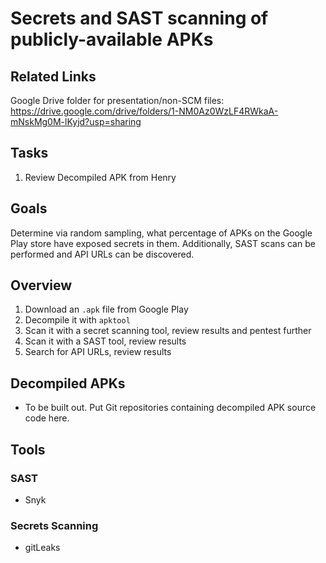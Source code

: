 # Secrets and SAST scanning of publicly-available APKs

## Related Links

Google Drive folder for presentation/non-SCM files: https://drive.google.com/drive/folders/1-NM0Az0WzLF4RWkaA-mNskMg0M-lKyjd?usp=sharing

## Tasks

1. Review Decompiled APK from Henry

## Goals

Determine via random sampling, what percentage of APKs on the Google Play store have exposed secrets in them. Additionally, SAST scans can be performed and API URLs can be discovered.

## Overview

1. Download an `.apk` file from Google Play
2. Decompile it with `apktool`
3. Scan it with a secret scanning tool, review results and pentest further
4. Scan it with a SAST tool, review results
5. Search for API URLs, review results

## Decompiled APKs

- To be built out. Put Git repositories containing decompiled APK source code here.

## Tools

### SAST

- Snyk

### Secrets Scanning

- gitLeaks
